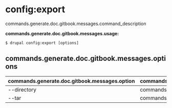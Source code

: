 # config:export
commands.generate.doc.gitbook.messages.command_description

**commands.generate.doc.gitbook.messages.usage:**
```
$ drupal config:export [options] 
```

## commands.generate.doc.gitbook.messages.options
commands.generate.doc.gitbook.messages.option | commands.generate.doc.gitbook.messages.details
-------|-------------
--directory | commands.config.export.options.directory
--tar | commands.config.export.options.tar
